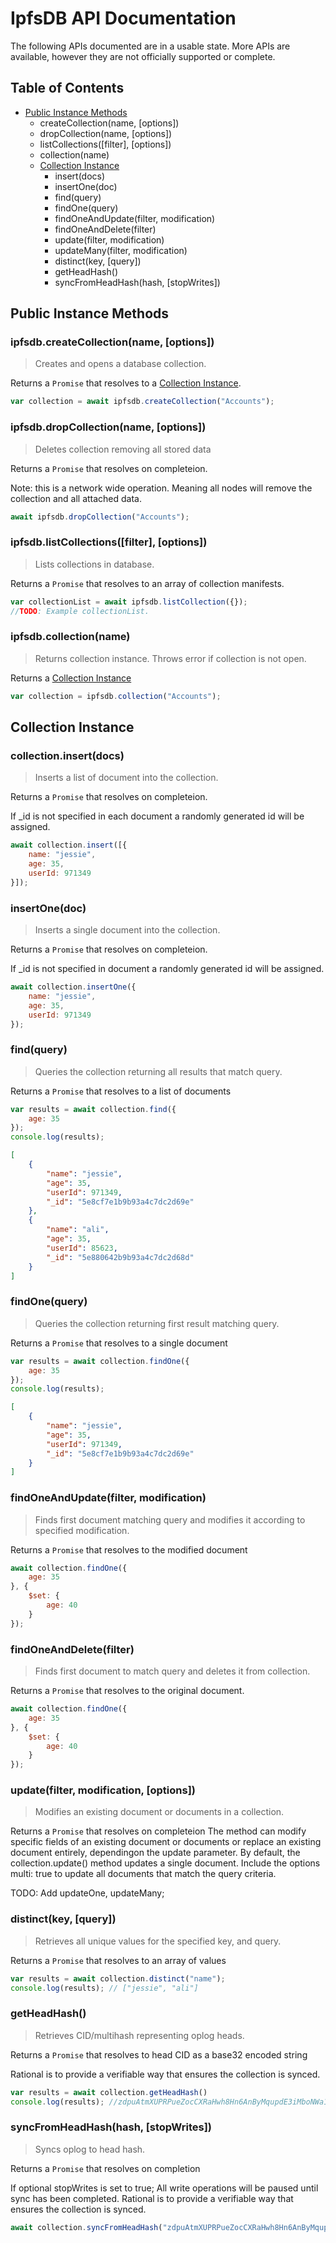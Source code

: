 # IpfsDB API Documentation
The following APIs documented are in a usable state. More APIs are available, however they are not officially supported or complete.

## Table of Contents

<!-- toc -->

- [Public Instance Methods](#public-instance-methods)
    * createCollection(name, [options])
    * dropCollection(name, [options])
    * listCollections([filter], [options])
    * collection(name)
    * [Collection Instance](#Collection-Instance)
        + insert(docs)
        + insertOne(doc)
        + find(query)
        + findOne(query)
        + findOneAndUpdate(filter, modification)
        + findOneAndDelete(filter)
        + update(filter, modification)
        + updateMany(filter, modification)
        + distinct(key, [query])
        + getHeadHash()
        + syncFromHeadHash(hash, [stopWrites])


## Public Instance Methods

### ipfsdb.createCollection(name, [options])
> Creates and opens a database collection.

Returns a `Promise` that resolves to a [Collection Instance](#Collection-Instance).

```javascript
var collection = await ipfsdb.createCollection("Accounts");
```


### ipfsdb.dropCollection(name, [options])
> Deletes collection removing all stored data

Returns a `Promise` that resolves on completeion.

Note: this is a network wide operation. Meaning all nodes will remove the collection and all attached data.

```javascript
await ipfsdb.dropCollection("Accounts");
```

### ipfsdb.listCollections([filter], [options])
> Lists collections in database.

Returns a `Promise` that resolves to an array of collection manifests.

```javascript
var collectionList = await ipfsdb.listCollection({});
//TODO: Example collectionList.
```

### ipfsdb.collection(name)
> Returns collection instance. Throws error if collection is not open.

Returns a [Collection Instance](#Collection-Instance)

```javascript
var collection = ipfsdb.collection("Accounts");
```

## Collection Instance

### collection.insert(docs)
> Inserts a list of document into the collection.

Returns a `Promise` that resolves on completeion.

If _id is not specified in each document a randomly generated id will be assigned.

```javascript
await collection.insert([{
    name: "jessie",
    age: 35,
    userId: 971349
}]);
```
### insertOne(doc)
> Inserts a single document into the collection.

Returns a `Promise` that resolves on completeion.

If _id is not specified in document a randomly generated id will be assigned.

```javascript
await collection.insertOne({
    name: "jessie",
    age: 35,
    userId: 971349
});
```
### find(query)
> Queries the collection returning all results that match query.

Returns a `Promise` that resolves to a list of documents


```javascript
var results = await collection.find({
    age: 35
});
console.log(results);
```
```JSON
[
    {
        "name": "jessie",
        "age": 35,
        "userId": 971349,
        "_id": "5e8cf7e1b9b93a4c7dc2d69e"
    },
    {
        "name": "ali",
        "age": 35,
        "userId": 85623,
        "_id": "5e880642b9b93a4c7dc2d68d"
    }
]
```
### findOne(query)
> Queries the collection returning first result matching query.

Returns a `Promise` that resolves to a single document

```javascript
var results = await collection.findOne({
    age: 35
});
console.log(results);
```
```JSON
[
    {
        "name": "jessie",
        "age": 35,
        "userId": 971349,
        "_id": "5e8cf7e1b9b93a4c7dc2d69e" 
    }
]
```

### findOneAndUpdate(filter, modification)
> Finds first document matching query and modifies it according to specified modification.

Returns a `Promise` that resolves to the modified document

```javascript
await collection.findOne({
    age: 35
}, {
    $set: {
        age: 40
    }
});
```

### findOneAndDelete(filter)
> Finds first document to match query and deletes it from collection.

Returns a `Promise` that resolves to the original document.

```javascript
await collection.findOne({
    age: 35
}, {
    $set: {
        age: 40
    }
});
```
### update(filter, modification, [options])
> Modifies an existing document or documents in a collection.
    
Returns a `Promise` that resolves on completeion
The method can modify specific fields of an existing document or documents or replace an existing document entirely, dependingon the update parameter.
     By default, the collection.update() method updates a single document.
     Include the options multi: true to update all documents that match the query criteria.

TODO: Add updateOne, updateMany;

### distinct(key, [query])
> Retrieves all unique values for the specified key, and query.

Returns a `Promise` that resolves to an array of values

```javascript
var results = await collection.distinct("name");
console.log(results); // ["jessie", "ali"]
```
### getHeadHash()
> Retrieves CID/multihash representing oplog heads.

Returns a `Promise` that resolves to head CID as a base32 encoded string

Rational is to provide a verifiable way that ensures the collection is synced.

```javascript
var results = await collection.getHeadHash()
console.log(results); //zdpuAtmXUPRPueZocCXRaHwh8Hn6AnByMqupdE3iMboNWa1c1
```
### syncFromHeadHash(hash, [stopWrites])
> Syncs oplog to head hash.

Returns a `Promise` that resolves on completion

If optional stopWrites is set to true; All write operations will be paused until sync has been completed. Rational is to provide a verifiable way that ensures the collection is synced.

```javascript
await collection.syncFromHeadHash("zdpuAtmXUPRPueZocCXRaHwh8Hn6AnByMqupdE3iMboNWa1c1");
```